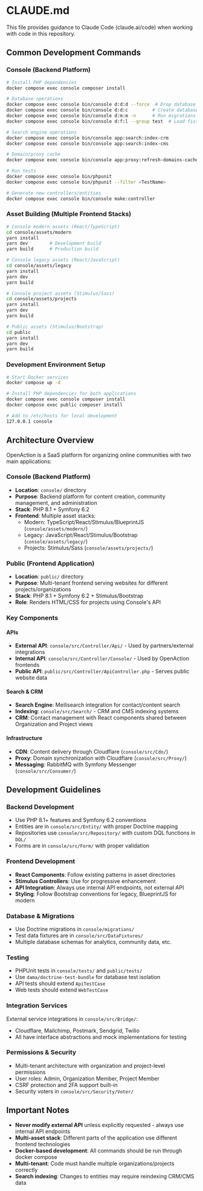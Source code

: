 # CLAUDE.md

This file provides guidance to Claude Code (claude.ai/code) when working with code in this repository.

## Common Development Commands

### Console (Backend Platform)

```bash
# Install PHP dependencies
docker compose exec console composer install

# Database operations
docker compose exec console bin/console d:d:d --force  # Drop database
docker compose exec console bin/console d:d:c         # Create database
docker compose exec console bin/console d:m:m -n      # Run migrations
docker compose exec console bin/console d:f:l --group test  # Load fixtures

# Search engine operations
docker compose exec console bin/console app:search:index-crm
docker compose exec console bin/console app:search:index-cms

# Domain/proxy cache
docker compose exec console bin/console app:proxy:refresh-domains-cache -n

# Run tests
docker compose exec console bin/phpunit
docker compose exec console bin/phpunit --filter <TestName>

# Generate new controllers/entities
docker compose exec console bin/console make:controller
```

### Asset Building (Multiple Frontend Stacks)

```bash
# Console modern assets (React/TypeScript)
cd console/assets/modern
yarn install
yarn dev        # Development build
yarn build      # Production build

# Console legacy assets (React/JavaScript)  
cd console/assets/legacy
yarn install
yarn dev
yarn build

# Console project assets (Stimulus/Sass)
cd console/assets/projects
yarn install
yarn dev
yarn build

# Public assets (Stimulus/Bootstrap)
cd public
yarn install
yarn dev
yarn build
```

### Development Environment Setup

```bash
# Start Docker services
docker compose up -d

# Install PHP dependencies for both applications
docker compose exec console composer install
docker compose exec public composer install

# Add to /etc/hosts for local development
127.0.0.1 console
```

## Architecture Overview

OpenAction is a SaaS platform for organizing online communities with two main applications:

### Console (Backend Platform)
- **Location**: `console/` directory
- **Purpose**: Backend platform for content creation, community management, and administration
- **Stack**: PHP 8.1 + Symfony 6.2
- **Frontend**: Multiple asset stacks:
  - Modern: TypeScript/React/Stimulus/BlueprintJS (`console/assets/modern/`)
  - Legacy: JavaScript/React/Stimulus/Bootstrap (`console/assets/legacy/`)
  - Projects: Stimulus/Sass (`console/assets/projects/`)

### Public (Frontend Application)
- **Location**: `public/` directory  
- **Purpose**: Multi-tenant frontend serving websites for different projects/organizations
- **Stack**: PHP 8.1 + Symfony 6.2 + Stimulus/Bootstrap
- **Role**: Renders HTML/CSS for projects using Console's API

### Key Components

#### APIs
- **External API**: `console/src/Controller/Api/` - Used by partners/external integrations
- **Internal API**: `console/src/Controller/Console/` - Used by OpenAction frontends
- **Public API**: `public/src/Controller/ApiController.php` - Serves public website data

#### Search & CRM
- **Search Engine**: Meilisearch integration for contact/content search
- **Indexing**: `console/src/Search/` - CRM and CMS indexing systems
- **CRM**: Contact management with React components shared between Organization and Project views

#### Infrastructure
- **CDN**: Content delivery through Cloudflare (`console/src/Cdn/`)
- **Proxy**: Domain synchronization with Cloudflare (`console/src/Proxy/`)
- **Messaging**: RabbitMQ with Symfony Messenger (`console/src/Consumer/`)

## Development Guidelines

### Backend Development
- Use PHP 8.1+ features and Symfony 6.2 conventions
- Entities are in `console/src/Entity/` with proper Doctrine mapping
- Repositories use `console/src/Repository/` with custom DQL functions in `DQL/`
- Forms are in `console/src/Form/` with proper validation

### Frontend Development
- **React Components**: Follow existing patterns in asset directories
- **Stimulus Controllers**: Use for progressive enhancement
- **API Integration**: Always use internal API endpoints, not external API
- **Styling**: Follow Bootstrap conventions for legacy, BlueprintJS for modern

### Database & Migrations
- Use Doctrine migrations in `console/migrations/`
- Test data fixtures are in `console/src/DataFixtures/`
- Multiple database schemas for analytics, community data, etc.

### Testing
- PHPUnit tests in `console/tests/` and `public/tests/`
- Use `dama/doctrine-test-bundle` for database test isolation
- API tests should extend `ApiTestCase`
- Web tests should extend `WebTestCase`

### Integration Services
External service integrations in `console/src/Bridge/`:
- Cloudflare, Mailchimp, Postmark, Sendgrid, Twilio
- All have interface abstractions and mock implementations for testing

### Permissions & Security  
- Multi-tenant architecture with organization and project-level permissions
- User roles: Admin, Organization Member, Project Member
- CSRF protection and 2FA support built-in
- Security voters in `console/src/Security/Voter/`

## Important Notes

- **Never modify external API** unless explicitly requested - always use internal API endpoints
- **Multi-asset stack**: Different parts of the application use different frontend technologies
- **Docker-based development**: All commands should be run through docker compose
- **Multi-tenant**: Code must handle multiple organizations/projects correctly
- **Search indexing**: Changes to entities may require reindexing CRM/CMS data
